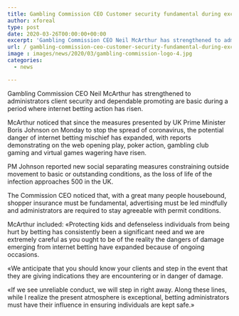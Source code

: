 ```yaml
---
title: Gambling Commission CEO Customer security fundamental during exceptional period
author: xforeal 
type: post
date: 2020-03-26T00:00:00+00:00
excerpt: 'Gambling Commission CEO Neil McArthur has strengthened to administrators client assurance and capable showcasing are fundamental during a period where web based betting movement has risen '
url: / gambling-commission-ceo-customer-security-fundamental-during-exceptional-period/
image : images/news/2020/03/gambling-commission-logo-4.jpg
categories:
  - news

---
```

Gambling Commission CEO Neil McArthur has strengthened to administrators client security and dependable promoting are basic during a period where internet betting action has risen. 

McArthur noticed that since the measures presented by UK Prime Minister Boris Johnson on Monday to stop the spread of coronavirus, the potential danger of internet betting mischief has expanded, with reports demonstrating on the web opening play, poker action, gambling club gaming and virtual games wagering have risen. 

PM Johnson reported new social separating measures constraining outside movement to basic or outstanding conditions, as the loss of life of the infection approaches 500 in the UK. 

The Commission CEO noticed that, with a great many people housebound, shopper insurance must be fundamental, advertising must be led mindfully and administrators are required to stay agreeable with permit conditions. 

McArthur included: &#171;Protecting kids and defenseless individuals from being hurt by betting has consistently been a significant need and we are extremely careful as you ought to be of the reality the dangers of damage emerging from internet betting have expanded because of ongoing occasions. 

&#171;We anticipate that you should know your clients and step in the event that they are giving indications they are encountering or in danger of damage. 

&#171;If we see unreliable conduct, we will step in right away. Along these lines, while I realize the present atmosphere is exceptional, betting administrators must have their influence in ensuring individuals are kept safe.&#187;